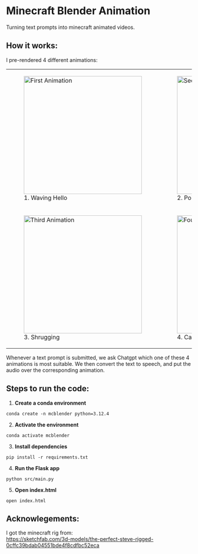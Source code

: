 # Minecraft Blender Animation
Turning text prompts into minecraft animated videos.

## How it works:
I pre-rendered 4 different animations:


<table>
  <tr>
    <td>
      <figure>
        <img src="https://github.com/zaidmehdi/minecraft-blender-animation/assets/122180508/94c3e786-44ad-435a-af7e-f253987280f3" alt="First Animation" width="320" />
        <figcaption>1. Waving Hello</figcaption>
      </figure>
    </td>
    <td>
      <figure>
        <img src="https://github.com/zaidmehdi/minecraft-blender-animation/assets/122180508/31387688-20ec-45d9-b3b9-fac104adad25" alt="Second Animation" width="320" />
        <figcaption>2. Pointing finger</figcaption>
      </figure>
    </td>
  </tr>
  <tr>
    <td>
      <figure>
        <img src="https://github.com/zaidmehdi/minecraft-blender-animation/assets/122180508/5ab7a086-7d5a-4e0e-aed4-84f1c852e466" alt="Third Animation" width="320" />
        <figcaption>3. Shrugging</figcaption>
      </figure>
    </td>
    <td>
      <figure>
        <img src="https://github.com/zaidmehdi/minecraft-blender-animation/assets/122180508/aa565409-79a3-4dc6-b742-f5fda6d3cdbf" alt="Fourth Animation" width="320" />
        <figcaption>4. Catching breath</figcaption>
      </figure>
    </td>
  </tr>
</table>
  
Whenever a text prompt is submitted, we ask Chatgpt which one of these 4 animations is most suitable. We then convert the text to speech, and put the audio over the corresponding animation.

## Steps to run the code:
1. **Create a conda environment**
```
conda create -n mcblender python=3.12.4
```
2. **Activate the environment**
```
conda activate mcblender
```
3. **Install dependencies**
```
pip install -r requirements.txt
```
4. **Run the Flask app**
```
python src/main.py
```
5. **Open index.html**
```
open index.html
```

## Acknowlegements:
I got the minecraft rig from:  
https://sketchfab.com/3d-models/the-perfect-steve-rigged-0cffc39bdab04551bde4f8cdfbc52eca